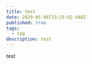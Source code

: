 ```yaml
---
title: test
date: 2020-05-06T13:25:02.048Z
published: true
tags:
  - tag
description: test
---
```

test
